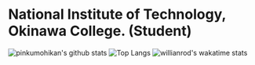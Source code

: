  # National Institute of Technology, Okinawa College. (Student)

![pinkumohikan's github stats](https://github-readme-stats.vercel.app/api?username=kazu-yamy&count_private=true&show_icons=true&theme=tokyonight)
![Top Langs](https://github-readme-stats.vercel.app/api/top-langs/?username=kazu-yamy&theme=tokyonight&layout=compact)
![willianrod's wakatime stats](https://github-readme-stats.vercel.app/api?username=kazu-yamy&layout=compact)

